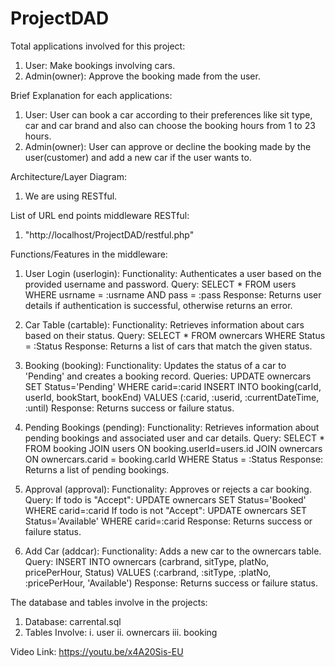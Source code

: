 # ProjectDAD

Total applications involved for this project: 
1. User: Make bookings involving cars.
2. Admin(owner): Approve the booking made from the user.

Brief Explanation for each applications:
1. User: User can book a car according to their preferences like sit type, car and car brand and also can choose the booking hours from 1 to 23 hours.
2. Admin(owner): User can approve or decline the booking made by the user(customer) and add a new car if the user wants to.

Architecture/Layer Diagram:
1. We are using RESTful.

List of URL end points middleware RESTful:
1. "http://localhost/ProjectDAD/restful.php"

Functions/Features in the middleware:
1. User Login (userlogin):
   Functionality: Authenticates a user based on the provided username and password.
   Query: SELECT * FROM users WHERE usrname = :usrname AND pass = :pass
   Response: Returns user details if authentication is successful, otherwise returns an error.
   
2. Car Table (cartable):
   Functionality: Retrieves information about cars based on their status.
   Query: SELECT * FROM ownercars WHERE Status = :Status
   Response: Returns a list of cars that match the given status.

3. Booking (booking):
   Functionality: Updates the status of a car to 'Pending' and creates a booking record.
   Queries: UPDATE ownercars SET Status='Pending' WHERE carid=:carid
    INSERT INTO booking(carId, userId, bookStart, bookEnd) VALUES (:carid, :userid, :currentDateTime, :until)
   Response: Returns success or failure status.

4. Pending Bookings (pending):
   Functionality: Retrieves information about pending bookings and associated user and car details.
   Query: SELECT * FROM booking JOIN users ON booking.userId=users.id JOIN ownercars ON ownercars.carid = booking.carId WHERE Status = :Status
   Response: Returns a list of pending bookings.

5. Approval (approval):
   Functionality: Approves or rejects a car booking.
   Query: If todo is "Accept": UPDATE ownercars SET Status='Booked' WHERE carid=:carid
    If todo is not "Accept": UPDATE ownercars SET Status='Available' WHERE carid=:carid
   Response: Returns success or failure status.

6. Add Car (addcar):
   Functionality: Adds a new car to the ownercars table.
   Query: INSERT INTO ownercars (carbrand, sitType, platNo, pricePerHour, Status) VALUES (:carbrand, :sitType, :platNo, :pricePerHour, 'Available')
   Response: Returns success or failure status.
   
The database and tables involve in the projects:
1. Database: carrental.sql
2. Tables Involve: i. user
                   ii. ownercars
                   iii. booking

Video Link:
https://youtu.be/x4A20Sis-EU
